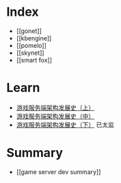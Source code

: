 # Index
- [[gonet]]
- [[kbengine]]
- [[pomelo]]
- [[skynet]]
- [[smart fox]]


# Learn
- [游戏服务端架构发展史（上）](http://www.skywind.me/blog/archives/1265)
- [游戏服务端架构发展史（中）](http://www.skywind.me/blog/archives/1301)
- [游戏服务端架构发展史（下）](http://www.skywind.me/blog/archives/1327) 已太监


# Summary
- [[game server dev summary]]
